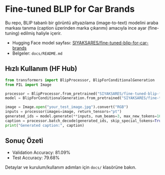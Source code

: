 # Fine-tuned BLIP for Car Brands

Bu repo, BLIP tabanlı bir görüntü altyazılama (image-to-text) modelini araba markası tanıma (caption üzerinden marka çıkarımı) amacıyla ince ayar (fine-tuning) edilmiş haliyle içerir.

- Hugging Face model sayfası: [SIYAKSARES/fine-tuned-blip-for-car-brands](https://huggingface.co/SIYAKSARES/fine-tuned-blip-for-car-brands)
- Belgeler: `docs/README.md`

## Hızlı Kullanım (HF Hub)

```python
from transformers import BlipProcessor, BlipForConditionalGeneration
from PIL import Image

processor = BlipProcessor.from_pretrained("SIYAKSARES/fine-tuned-blip-for-car-brands")
model = BlipForConditionalGeneration.from_pretrained("SIYAKSARES/fine-tuned-blip-for-car-brands")

image = Image.open("your_test_image.jpg").convert("RGB")
inputs = processor(images=image, return_tensors="pt")
generated_ids = model.generate(**inputs, num_beams=3, max_new_tokens=16)
caption = processor.batch_decode(generated_ids, skip_special_tokens=True)[0]
print("Generated caption:", caption)
```

## Sonuç Özeti

- Validation Accuracy: 81.09%
- Test Accuracy: 79.68%

Detaylar ve kurulum/kullanım adımları için `docs/` klasörüne bakın.


